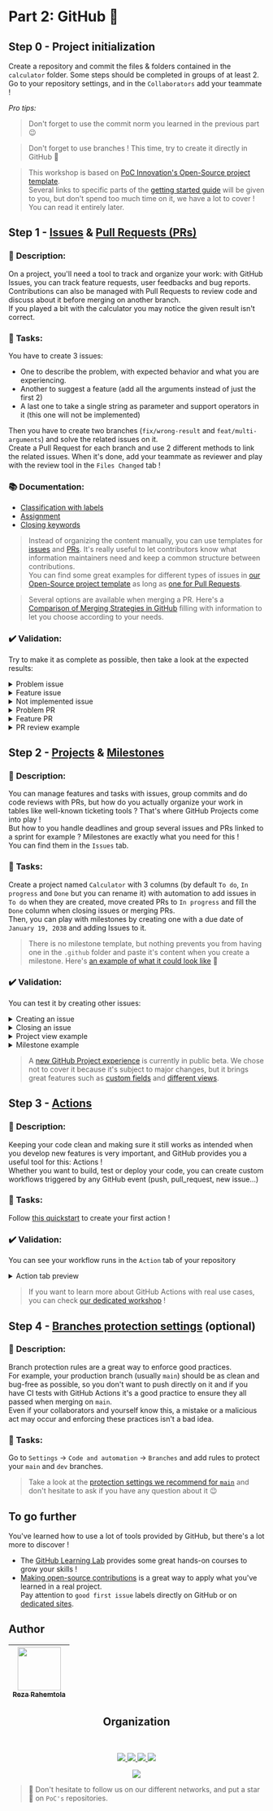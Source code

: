 # Part 2: GitHub :rocket:

## Step 0 - Project initialization
Create a repository and commit the files & folders contained in the `calculator` folder.
Some steps should be completed in groups of at least 2.
Go to your repository settings, and in the `Collaborators` add your teammate !

<i>Pro tips:</i>
> Don't forget to use the commit norm you learned in the previous part 😉

> Don't forget to use branches ! This time, try to create it directly in GitHub :rocket:

> This workshop is based on [PoC Innovation's Open-Source project template](https://github.com/PoCInnovation/open-source-project-template).  
Several links to specific parts of the [getting started guide](https://github.com/PoCInnovation/open-source-project-template/blob/main/.github/getting-started.md) will be given to you, but don't spend too much time on it, we have a lot to cover ! You can read it entirely later.

## Step 1 - [Issues](https://docs.github.com/en/issues/tracking-your-work-with-issues/about-issues) & [Pull Requests (PRs)](https://docs.github.com/en/pull-requests/collaborating-with-pull-requests/proposing-changes-to-your-work-with-pull-requests/about-pull-requests)
### :bookmark_tabs: **Description**:
On a project, you'll need a tool to track and organize your work: with GitHub Issues, you can track feature requests, user feedbacks and bug reports.  
Contributions can also be managed with Pull Requests to review code and discuss about it before merging on another branch.  
If you played a bit with the calculator you may notice the given result isn't correct.

### :pushpin: **Tasks**:
You have to create 3 issues:
- One to describe the problem, with expected behavior and what you are experiencing.
- Another to suggest a feature (add all the arguments instead of just the first 2)
- A last one to take a single string as parameter and support operators in it (this one will not be implemented)

Then you have to create two branches (`fix/wrong-result` and `feat/multi-arguments`) and solve the related issues on it.  
Create a Pull Request for each branch and use 2 different methods to link the related issues.
When it's done, add your teammate as reviewer and play with the review tool in the `Files Changed` tab !


### :books: **Documentation**:
- [Classification with labels](https://docs.github.com/en/issues/using-labels-and-milestones-to-track-work/managing-labels)
- [Assignment](https://docs.github.com/en/issues/tracking-your-work-with-issues/assigning-issues-and-pull-requests-to-other-github-users)
- [Closing keywords](https://docs.github.com/en/get-started/writing-on-github/working-with-advanced-formatting/using-keywords-in-issues-and-pull-requests)

> Instead of organizing the content manually, you can use templates for [issues](https://docs.github.com/en/communities/using-templates-to-encourage-useful-issues-and-pull-requests/configuring-issue-templates-for-your-repository) and [PRs](https://docs.github.com/en/communities/using-templates-to-encourage-useful-issues-and-pull-requests/creating-a-pull-request-template-for-your-repository). It's really useful to let contributors know what information maintainers need and keep a common structure between contributions.  
You can find some great examples for different types of issues in [our Open-Source project template](https://github.com/PoCInnovation/open-source-project-template/tree/main/.github/ISSUE_TEMPLATE) as long as [one for Pull Requests](https://github.com/PoCInnovation/open-source-project-template/blob/main/.github/pull_request_template.md).

> Several options are available when merging a PR. Here's a [Comparison of Merging Strategies in GitHub](https://elliotchance.medium.com/comparison-of-merging-strategies-in-github-2f948c3b8fdc) filling with information to let you choose according to your needs.

### ✔️ **Validation**:
Try to make it as complete as possible, then take a look at the expected results:
<details>
  <summary>Problem issue</summary>
  <img src="./assets/issue_bug.png"/>
</details>
<details>
  <summary>Feature issue</summary>
  <img src="./assets/issue_feature.png"/>
</details>
<details>
  <summary>Not implemented issue</summary>
  <img src="./assets/issue_feature_wontfix.png"/>
</details>
<details>
  <summary>Problem PR</summary>
  <img src="./assets/pr_bug.png"/>
</details>
<details>
  <summary>Feature PR</summary>
  <img src="./assets/pr_feature.png"/>
</details>
<details>
  <summary>PR review example</summary>
  <img src="./assets/pr_review.png"/>
</details>

## Step 2 - [Projects](https://docs.github.com/en/issues/organizing-your-work-with-project-boards/managing-project-boards/about-project-boards) & [Milestones](https://docs.github.com/en/issues/using-labels-and-milestones-to-track-work/about-milestones)
### :bookmark_tabs: **Description**:
You can manage features and tasks with issues, group commits and do code reviews with PRs, but how do you actually organize
your work in tables like well-known ticketing tools ? That's where GitHub Projects come into play !  
But how to you handle deadlines and group several issues and PRs linked to a sprint for example ? Milestones are exactly what you need for this !  
You can find them in the `Issues` tab.  

### :pushpin: **Tasks**:
Create a project named `Calculator` with 3 columns (by default `To do`, `In progress` and `Done` but you can rename it) with automation to add issues in `To do` when they are created, move created PRs to `In progress` and fill the `Done` column when closing issues or merging PRs.  
Then, you can play with milestones by creating one with a due date of `January 19, 2038` and adding Issues to it. 

> There is no milestone template, but nothing prevents you from having one in the `.github` folder and paste it's content when you create a milestone. Here's [an example of what it could look like](https://github.com/PoCInnovation/open-source-project-template/blob/main/.github/milestone_template.md) 🚀

### ✔️ **Validation**:
You can test it by creating other issues:
<details>
  <summary>Creating an issue</summary>
  <img src="./assets/project_creating_automation.png"/>
</details>
<details>
  <summary>Closing an issue</summary>
  <img src="./assets/project_closing_automation.png"/>
</details>
<details>
  <summary>Project view example</summary>
  <img src="./assets/project_view.png"/>
</details>
<details>
  <summary>Milestone example</summary>
  <img src="./assets/milestone_view.png"/>
</details>

> A [new GitHub Project experience](https://docs.github.com/en/issues/trying-out-the-new-projects-experience/about-projects) is currently in public beta. We chose not to cover it because it's subject to major changes, but it brings great features such as [custom fields](https://docs.github.com/en/issues/trying-out-the-new-projects-experience/about-projects#adding-metadata-to-your-tasks) and [different views](https://docs.github.com/en/issues/trying-out-the-new-projects-experience/about-projects#adding-metadata-to-your-tasks).

## Step 3 - [Actions](https://docs.github.com/en/actions/learn-github-actions/understanding-github-actions)
### :bookmark_tabs: **Description**:
Keeping your code clean and making sure it still works as intended when you develop new features is very important, and GitHub provides you a useful tool for this: Actions !  
Whether you want to build, test or deploy your code, you can create custom workflows triggered by any GitHub event (push, pull_request, new issue...)

### :pushpin: **Tasks**:
Follow [this quickstart](https://docs.github.com/en/actions/quickstart) to create your first action !

### ✔️ **Validation**:
You can see your workflow runs in the `Action` tab of your repository
<details>
  <summary>Action tab preview</summary>
  <img str="./assets/action_result.png"/>
</details>

> If you want to learn more about GitHub Actions with real use cases, you can check [our dedicated workshop](https://github.com/PoCInnovation/Workshops/tree/master/software/05.Actions) !

## Step 4 - [Branches protection settings](https://docs.github.com/en/repositories/configuring-branches-and-merges-in-your-repository/defining-the-mergeability-of-pull-requests/about-protected-branches) (optional)
### :bookmark_tabs: **Description**:
Branch protection rules are a great way to enforce good practices.  
For example, your production branch (usually `main`) should be as clean and bug-free as possible, so you don't want to push directly on it and if you have CI tests with GitHub Actions it's a good practice to ensure they all passed when merging on `main`.  
Even if your collaborators and yourself know this, a mistake or a malicious act may occur and enforcing these practices isn't a bad idea.

### :pushpin: **Tasks**:
Go to `Settings` -> `Code and automation` -> `Branches` and add rules to protect your `main` and `dev` branches.
> Take a look at the [protection settings we recommend for `main`](https://github.com/PoCInnovation/open-source-project-template/blob/main/.github/getting-started.md#branches) and don't hesitate to ask if you have any question about it 😉

## To go further
You've learned how to use a lot of tools provided by GitHub, but there's a lot more to discover !

- The [GitHub Learning Lab](https://lab.github.com/) provides some great hands-on courses to grow your skills !  
- [Making open-source contributions](https://docs.github.com/en/get-started/exploring-projects-on-github/finding-ways-to-contribute-to-open-source-on-github) is a great way to apply what you've learned in a real project.  
  Pay attention to `good first issue` labels directly on GitHub or on [dedicated sites](https://goodfirstissue.dev/).
  
## Author

| [<img src="https://github.com/RezaRahemtola.png?size=85" width=85><br><sub>Reza Rahemtola</sub>](https://github.com/RezaRahemtola)
| :---: | 
<h2 align=center>
Organization
</h2>
<br/>
<p align='center'>
    <a href="https://www.linkedin.com/company/pocinnovation/mycompany/">
        <img src="https://img.shields.io/badge/LinkedIn-0077B5?style=for-the-badge&logo=linkedin&logoColor=white">
    </a>
    <a href="https://www.instagram.com/pocinnovation/">
        <img src="https://img.shields.io/badge/Instagram-E4405F?style=for-the-badge&logo=instagram&logoColor=white">
    </a>
    <a href="https://twitter.com/PoCInnovation">
        <img src="https://img.shields.io/badge/Twitter-1DA1F2?style=for-the-badge&logo=twitter&logoColor=white">
    </a>
    <a href="https://discord.com/invite/Yqq2ADGDS7">
        <img src="https://img.shields.io/badge/Discord-7289DA?style=for-the-badge&logo=discord&logoColor=white">
    </a>
</p>
<p align=center>
    <a href="https://www.poc-innovation.fr/">
        <img src="https://img.shields.io/badge/WebSite-1a2b6d?style=for-the-badge&logo=GitHub Sponsors&logoColor=white">
    </a>
</p>

> :rocket: Don't hesitate to follow us on our different networks, and put a star 🌟 on `PoC's` repositories.
